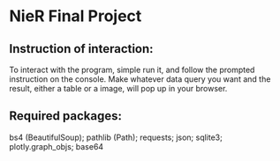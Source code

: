 # NieR Final Project
## Instruction of interaction:
To interact with the program, simple run it, and follow the prompted instruction on the console. 
Make whatever data query you want and the result, either a table or a image, will pop up in your browser.
## Required packages:
bs4 (BeautifulSoup); pathlib (Path); requests; json; sqlite3; plotly.graph_objs; base64
